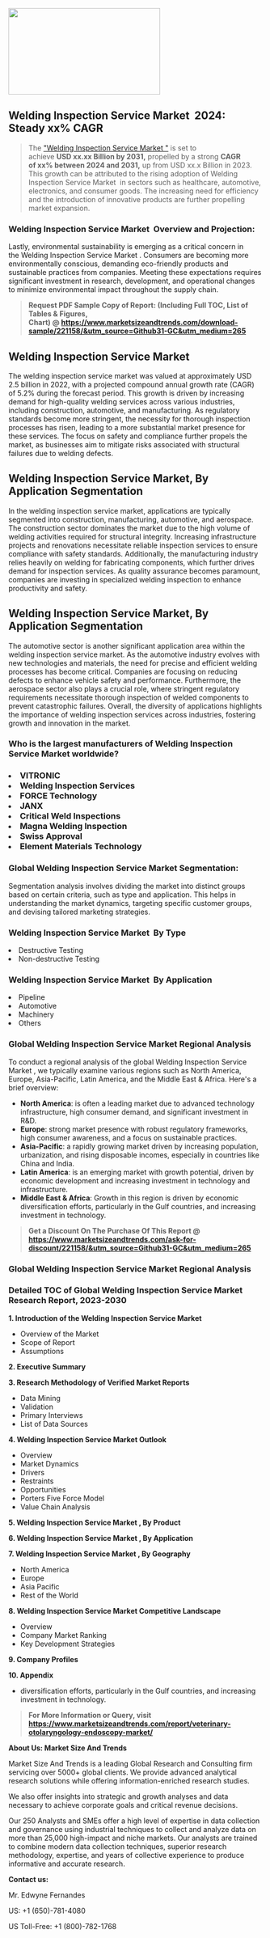 <p><img class="alignnone size-medium wp-image-20088" src="https://ffe5etoiles.com/wp-content/uploads/2024/12/MST1-300x171.png" alt="" width="300" height="171" /></p><h2 id="ember46" class="ember-view reader-text-block__heading-2">Welding Inspection Service Market &nbsp;2024: Steady&nbsp;xx% CAGR</h2><blockquote id="ember47" class="ember-view reader-text-block__blockquote">The&nbsp;<a class="app-aware-link " href="https://www.marketsizeandtrends.com/download-sample/221158/&utm_source=Github31-GC&utm_medium=265" target="_blank" data-test-app-aware-link="">"Welding Inspection Service Market "</a>&nbsp;is set to achieve&nbsp;<strong>USD&nbsp;xx.xx&nbsp;Billion by 2031,</strong>&nbsp;propelled by a strong&nbsp;<strong>CAGR of&nbsp;xx% between 2024 and 2031,</strong>&nbsp;up from USD xx.x Billion in 2023. This growth can be attributed to the rising adoption of&nbsp;Welding Inspection Service Market &nbsp;in sectors such as healthcare, automotive, electronics, and consumer goods. The increasing need for efficiency and the introduction of innovative products are further propelling market expansion.</blockquote><h3 id="ember48" class="ember-view reader-text-block__heading-3">Welding Inspection Service Market &nbsp;Overview and Projection:</h3><p id="ember49" class="ember-view reader-text-block__paragraph">Lastly, environmental sustainability is emerging as a critical concern in the&nbsp;Welding Inspection Service Market . Consumers are becoming more environmentally conscious, demanding eco-friendly products and sustainable practices from companies. Meeting these expectations requires significant investment in research, development, and operational changes to minimize environmental impact throughout the supply chain.</p><blockquote id="ember50" class="ember-view reader-text-block__blockquote"><strong>Request PDF Sample Copy of Report: (Including Full TOC, List of Tables &amp; Figures, Chart)&nbsp;@&nbsp;<strong><a href="https://www.marketsizeandtrends.com/download-sample/221158/&utm_source=Github31-GC&utm_medium=265" target="_blank">https://www.marketsizeandtrends.com/download-sample/221158/&utm_source=Github31-GC&utm_medium=265</a></strong></strong></blockquote><h3 class=""><h2>Welding Inspection Service Market</h2><p>The welding inspection service market was valued at approximately USD 2.5 billion in 2022, with a projected compound annual growth rate (CAGR) of 5.2% during the forecast period. This growth is driven by increasing demand for high-quality welding services across various industries, including construction, automotive, and manufacturing. As regulatory standards become more stringent, the necessity for thorough inspection processes has risen, leading to a more substantial market presence for these services. The focus on safety and compliance further propels the market, as businesses aim to mitigate risks associated with structural failures due to welding defects.</p><h2>Welding Inspection Service Market, By Application Segmentation</h2><p>In the welding inspection service market, applications are typically segmented into construction, manufacturing, automotive, and aerospace. The construction sector dominates the market due to the high volume of welding activities required for structural integrity. Increasing infrastructure projects and renovations necessitate reliable inspection services to ensure compliance with safety standards. Additionally, the manufacturing industry relies heavily on welding for fabricating components, which further drives demand for inspection services. As quality assurance becomes paramount, companies are investing in specialized welding inspection to enhance productivity and safety.</p><h2>Welding Inspection Service Market, By Application Segmentation</h2><p>The automotive sector is another significant application area within the welding inspection service market. As the automotive industry evolves with new technologies and materials, the need for precise and efficient welding processes has become critical. Companies are focusing on reducing defects to enhance vehicle safety and performance. Furthermore, the aerospace sector also plays a crucial role, where stringent regulatory requirements necessitate thorough inspection of welded components to prevent catastrophic failures. Overall, the diversity of applications highlights the importance of welding inspection services across industries, fostering growth and innovation in the market.</p></h3><h3 id="" class="">Who is the largest manufacturers of&nbsp;Welding Inspection Service Market worldwide?</h3><h3 class=""></Li><Li>VITRONIC</Li><Li> Welding Inspection Services</Li><Li> FORCE Technology</Li><Li> JANX</Li><Li> Critical Weld Inspections</Li><Li> Magna Welding Inspection</Li><Li> Swiss Approval</Li><Li> Element Materials Technology</h3><h3 id="ember53" class="ember-view reader-text-block__heading-3">Global&nbsp;Welding Inspection Service Market Segmentation:</h3><p id="ember54" class="ember-view reader-text-block__paragraph">Segmentation analysis involves dividing the market into distinct groups based on certain criteria, such as type and application. This helps in understanding the market dynamics, targeting specific customer groups, and devising tailored marketing strategies.</p><h3 id="" class="">Welding Inspection Service Market &nbsp;By Type</h3><p></Li><Li>Destructive Testing</Li><Li> Non-destructive Testing</p><h3 id="" class="">Welding Inspection Service Market &nbsp;By Application</h3><p class=""></Li><Li>Pipeline</Li><Li> Automotive</Li><Li> Machinery</Li><Li> Others</p><h3 id="ember62" class="ember-view reader-text-block__heading-3">Global Welding Inspection Service Market Regional Analysis</h3><p id="ember63" class="ember-view reader-text-block__paragraph">To conduct a regional analysis of the global Welding Inspection Service Market , we typically examine various regions such as North America, Europe, Asia-Pacific, Latin America, and the Middle East &amp; Africa. Here's a brief overview:</p><ul><li><strong>North America</strong>: is often a leading market due to advanced technology infrastructure, high consumer demand, and significant investment in R&amp;D.</li><li><strong>Europe</strong>: strong market presence with robust regulatory frameworks, high consumer awareness, and a focus on sustainable practices.</li><li><strong>Asia-Pacific</strong>: a rapidly growing market driven by increasing population, urbanization, and rising disposable incomes, especially in countries like China and India.</li><li><strong>Latin America</strong>: is an emerging market with growth potential, driven by economic development and increasing investment in technology and infrastructure.</li><li><strong>Middle East &amp; Africa</strong>: Growth in this region is driven by economic diversification efforts, particularly in the Gulf countries, and increasing investment in technology.</li></ul><blockquote id="ember61" class="ember-view reader-text-block__blockquote"><strong>Get a Discount On The Purchase Of This Report @ <strong><a href="https://html-cleaner.com/" target="">https://www.marketsizeandtrends.com/ask-for-discount/221158/&utm_source=Github31-GC&utm_medium=265</a></strong></strong></blockquote><h3 id="ember62" class="ember-view reader-text-block__heading-3">Global Welding Inspection Service Market Regional Analysis</h3><h3 id="" class="">Detailed TOC of Global Welding Inspection Service Market Research Report, 2023-2030</h3><p id="" class=""><strong>1. Introduction of the Welding Inspection Service Market </strong></p><ul><li>Overview of the Market</li><li>Scope of Report</li><li>Assumptions</li></ul><p id="" class=""><strong>2. Executive Summary</strong></p><p id="" class=""><strong>3. Research Methodology of Verified Market Reports</strong></p><ul><li>Data Mining</li><li>Validation</li><li>Primary Interviews</li><li>List of Data Sources</li></ul><p id="" class=""><strong>4. Welding Inspection Service Market Outlook</strong></p><ul><li>Overview</li><li>Market Dynamics</li><li>Drivers</li><li>Restraints</li><li>Opportunities</li><li>Porters Five Force Model</li><li>Value Chain Analysis</li></ul><p id="" class=""><strong>5. Welding Inspection Service Market , By Product</strong></p><p id="" class=""><strong>6. Welding Inspection Service Market , By Application</strong></p><p id="" class=""><strong>7. Welding Inspection Service Market , By Geography</strong></p><ul><li>North America</li><li>Europe</li><li>Asia Pacific</li><li>Rest of the World</li></ul><p id="" class=""><strong>8. Welding Inspection Service Market Competitive Landscape</strong></p><ul><li>Overview</li><li>Company Market Ranking</li><li>Key Development Strategies</li></ul><p id="" class=""><strong>9. Company Profiles</strong></p><p id="" class=""><strong>10. Appendix</strong></p><ul><li>diversification efforts, particularly in the Gulf countries, and increasing investment in technology.</li></ul><blockquote id="ember65" class="ember-view reader-text-block__blockquote"><strong>For More Information or Query, visit <strong><strong><a href="https://html-cleaner.com/" target="">https://www.marketsizeandtrends.com/report/veterinary-otolaryngology-endoscopy-market/</a></strong></strong></strong></blockquote><p id="" class=""><strong>About Us: Market Size And Trends</strong></p><p id="" class="">Market Size And Trends is a leading Global Research and Consulting firm servicing over 5000+ global clients. We provide advanced analytical research solutions while offering information-enriched research studies.</p><p id="" class="">We also offer insights into strategic and growth analyses and data necessary to achieve corporate goals and critical revenue decisions.</p><p id="" class="">Our 250 Analysts and SMEs offer a high level of expertise in data collection and governance using industrial techniques to collect and analyze data on more than 25,000 high-impact and niche markets. Our analysts are trained to combine modern data collection techniques, superior research methodology, expertise, and years of collective experience to produce informative and accurate research.</p><p id="" class=""><strong>Contact us:</strong></p><p id="" class="">Mr. Edwyne Fernandes</p><p id="" class="">US: +1 (650)-781-4080</p><p id="" class="">US Toll-Free: +1 (800)-782-1768</p>
